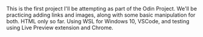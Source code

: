 This is the first project I'll be attempting as part of the Odin Project. We'll be practicing adding links and images, along with some basic
manipulation for both. HTML only so far. Using WSL for Windows 10, VSCode, and testing using Live Preview extension and Chrome.